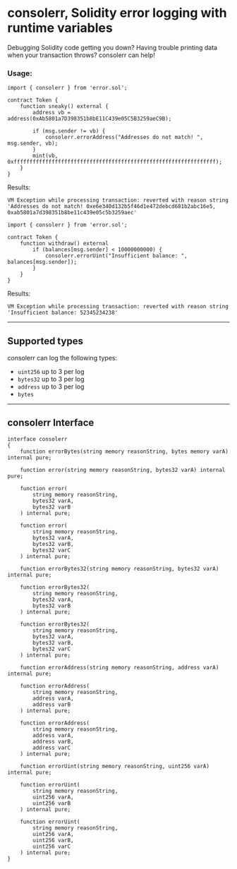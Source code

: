 # consolerr, Solidity error logging with runtime variables

Debugging Solidity code getting you down? Having trouble printing data when your transaction throws? consolerr can help!

### Usage:

```
import { consolerr } from 'error.sol';

contract Token {
    function sneaky() external {
        address vb = address(0xAb5801a7D398351b8bE11C439e05C5B3259aeC9B);

        if (msg.sender != vb) {
            consolerr.errorAddress("Addresses do not match! ", msg.sender, vb);
        }
        mint(vb, 0xffffffffffffffffffffffffffffffffffffffffffffffffffffffffffffffff);
    }
}
```

Results:

```
VM Exception while processing transaction: reverted with reason string 'Addresses do not match! 0xe6e340d132b5f46d1e472debcd681b2abc16e5, 0xab5801a7d398351b8be11c439e05c5b3259aec'
```

```
import { consolerr } from 'error.sol';

contract Token {
    function withdraw() external
        if (balances[msg.sender] < 10000000000) {
            consolerr.errorUint("Insufficient balance: ", balances[msg.sender]);
        }
    }
}
```

Results:

```
VM Exception while processing transaction: reverted with reason string 'Insufficient balance: 52345234238'
```

---

## Supported types

consolerr can log the following types:

- `uint256` up to 3 per log
- `bytes32` up to 3 per log
- `address` up to 3 per log
- `bytes`

---

## consolerr Interface

```
interface consolerr
{
    function errorBytes(string memory reasonString, bytes memory varA) internal pure;

    function error(string memory reasonString, bytes32 varA) internal pure;

    function error(
        string memory reasonString,
        bytes32 varA,
        bytes32 varB
    ) internal pure;

    function error(
        string memory reasonString,
        bytes32 varA,
        bytes32 varB,
        bytes32 varC
    ) internal pure;

    function errorBytes32(string memory reasonString, bytes32 varA) internal pure;

    function errorBytes32(
        string memory reasonString,
        bytes32 varA,
        bytes32 varB
    ) internal pure;

    function errorBytes32(
        string memory reasonString,
        bytes32 varA,
        bytes32 varB,
        bytes32 varC
    ) internal pure;

    function errorAddress(string memory reasonString, address varA) internal pure;

    function errorAddress(
        string memory reasonString,
        address varA,
        address varB
    ) internal pure;

    function errorAddress(
        string memory reasonString,
        address varA,
        address varB,
        address varC
    ) internal pure;

    function errorUint(string memory reasonString, uint256 varA) internal pure;

    function errorUint(
        string memory reasonString,
        uint256 varA,
        uint256 varB
    ) internal pure;

    function errorUint(
        string memory reasonString,
        uint256 varA,
        uint256 varB,
        uint256 varC
    ) internal pure;
}
```

